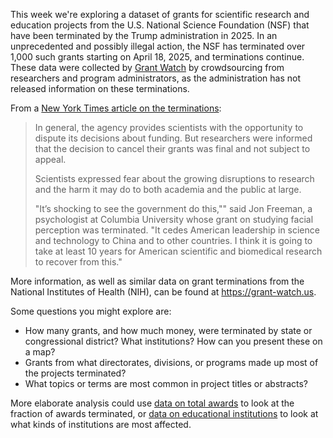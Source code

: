 This week we're exploring a dataset of grants for scientific research and education projects
from the U.S. National Science Foundation (NSF) that have been terminated by
the Trump administration in 2025. In an unprecedented and possibly illegal action, the NSF has terminated
over 1,000 such grants starting on April 18, 2025, and terminations continue. These
data were collected by [Grant Watch](https://grant-watch.us) by crowdsourcing
from researchers and program administrators, as the administration has not released
information on these terminations.

From a [New York Times article on the terminations](https://www.nytimes.com/2025/04/22/science/trump-national-science-foundation-grants.html):

> In general, the agency provides scientists with the opportunity to dispute its
> decisions about funding. But researchers were informed that the decision to
> cancel their grants was final and not subject to appeal.
>
>Scientists expressed fear about the growing disruptions to research and the
> harm it may do to both academia and the public at large.
>
>"It’s shocking to see the government do this,"" said Jon Freeman, a psychologist
>at Columbia University whose grant on studying facial perception was terminated.
>"It cedes American leadership in science and technology to China and to other
>countries. I think it is going to take at least 10 years for American
>scientific and biomedical research to recover from this."

More information, as well as similar data on grant terminations from the National
Institutes of Health (NIH), can be found at <https://grant-watch.us>.

Some questions you might explore are:

- How many grants, and how much money, were terminated by state or congressional
  district? What institutions? How can you present these on a map?
- Grants from what directorates, divisions, or programs made up most of the 
  projects terminated?
- What topics or terms are most common in project titles or abstracts?

More elaborate analysis could use [data on total awards](https://www.nsf.gov/about/about-nsf-by-the-numbers)
to look at the fraction of awards terminated, or [data on educational institutions](https://nces.ed.gov/ipeds/use-the-data)
to look at what kinds of institutions are most affected.
